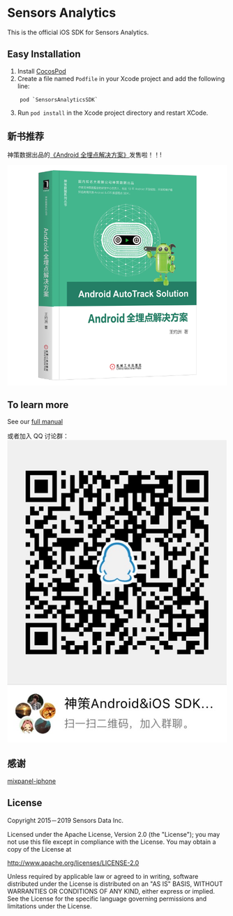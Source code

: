 # Sensors Analytics

This is the official iOS SDK for Sensors Analytics.

## Easy Installation

  1. Install [CocosPod](http://cocoapods.org/)
  2. Create a file named `Podfile` in your Xcode project and add the following line:
```
    pod `SensorsAnalyticsSDK`
```
  3. Run `pod install` in the Xcode project directory and restart XCode.

## 新书推荐
神策数据出品的[《Android 全埋点解决方案》](https://item.jd.com/12574672.html)发售啦！！!

[![《Android 全埋点解决方案》](screenshots/android_autotrack_book.png)](https://item.jd.com/12574672.html)

## To learn more

See our [full manual](http://www.sensorsdata.cn/manual/ios_sdk.html)

或者加入 QQ 讨论群：<br>
![ QQ 讨论群](screenshots/qrCode.jpeg)

## 感谢
[mixpanel-iphone](https://github.com/mixpanel/mixpanel-iphone) 

## License

Copyright 2015－2019 Sensors Data Inc.

Licensed under the Apache License, Version 2.0 (the "License");
you may not use this file except in compliance with the License.
You may obtain a copy of the License at

http://www.apache.org/licenses/LICENSE-2.0

Unless required by applicable law or agreed to in writing, software
distributed under the License is distributed on an "AS IS" BASIS,
WITHOUT WARRANTIES OR CONDITIONS OF ANY KIND, either express or implied.
See the License for the specific language governing permissions and
limitations under the License.
